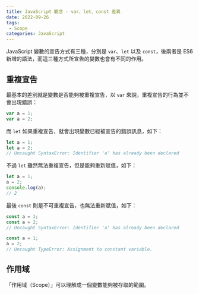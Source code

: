 ```yaml
---
title: JavaScript 觀念 - var、let、const 差異
date: 2022-09-26
tags:
 - Scope
categories: JavaScript
---
```



JavaScript 變數的宣告方式有三種，分別是 `var`、`let` 以及 `const`，後兩者是 ES6 新增的語法，而這三種方式所宣告的變數也會有不同的作用。

## 重複宣告

最基本的差別就是變數是否能夠被重複宣告，以 `var` 來說，重複宣告的行為並不會出現錯誤：

```js
var a = 1;
var a = 2;
```

而 `let` 如果重複宣告，就會出現變數已經被宣告的錯誤訊息，如下：

```js
let a = 1;
let a = 2;
// Uncaught SyntaxError: Identifier 'a' has already been declared
```

不過 `let` 雖然無法重複宣告，但是能夠重新賦值，如下：

```js
let a = 1;
a = 2;
console.log(a);
// 2
```

最後 `const` 則是不可重複宣告，也無法重新賦值，如下：

```js
const a = 1;
const a = 2;
// Uncaught SyntaxError: Identifier 'a' has already been declared
```

```js
const a = 1;
a = 2;
// Uncaught TypeError: Assignment to constant variable.
```



## 作用域

「作用域（Scope）」可以理解成一個變數能夠被存取的範圍。

